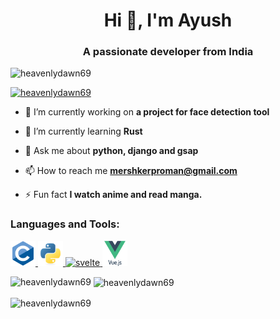 <h1 align="center">Hi 👋, I'm Ayush</h1>
<h3 align="center">A passionate developer from India</h3>

<p align="left"> <img src="https://komarev.com/ghpvc/?username=heavenlydawn69&label=Profile%20views&color=0e75b6&style=flat" alt="heavenlydawn69" /> </p>

<p align="left"> <a href="https://github.com/ryo-ma/github-profile-trophy"><img src="https://github-profile-trophy.vercel.app/?username=heavenlydawn69" alt="heavenlydawn69" /></a> </p>

- 🔭 I’m currently working on **a project for face detection tool**

- 🌱 I’m currently learning **Rust**

- 💬 Ask me about **python, django and gsap**

- 📫 How to reach me **mershkerproman@gmail.com**

- ⚡ Fun fact **I watch anime and read manga.**


<p align="left">
</p>

<h3 align="left">Languages and Tools:</h3>
<p align="left"> <a href="https://www.cprogramming.com/" target="_blank" rel="noreferrer"> <img src="https://raw.githubusercontent.com/devicons/devicon/master/icons/c/c-original.svg" alt="c" width="40" height="40"/> </a> <a href="https://www.python.org" target="_blank" rel="noreferrer"> <img src="https://raw.githubusercontent.com/devicons/devicon/master/icons/python/python-original.svg" alt="python" width="40" height="40"/> </a> <a href="https://svelte.dev" target="_blank" rel="noreferrer"> <img src="https://upload.wikimedia.org/wikipedia/commons/1/1b/Svelte_Logo.svg" alt="svelte" width="40" height="40"/> </a> <a href="https://vuejs.org/" target="_blank" rel="noreferrer"> <img src="https://raw.githubusercontent.com/devicons/devicon/master/icons/vuejs/vuejs-original-wordmark.svg" alt="vuejs" width="40" height="40"/> </a> </p>

<p><img align="left" src="https://github-readme-stats.vercel.app/api/top-langs?username=heavenlydawn69&show_icons=true&locale=en&layout=compact" alt="heavenlydawn69" /></p>

<p>&nbsp;<img align="center" src="https://github-readme-stats.vercel.app/api?username=heavenlydawn69&show_icons=true&locale=en" alt="heavenlydawn69" /></p>

<p><img align="center" src="https://github-readme-streak-stats.herokuapp.com/?user=heavenlydawn69&" alt="heavenlydawn69" /></p>
